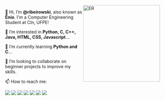 <img src="https://yt3.ggpht.com/ytc/AAUvwngabyfwk4Q3Le9P1uNdWy5rTTBmEzJz9oV_E_w6XN0=s150-c-k-c0x00ffffff-no-rj" min-width="250px" max-width="250px" width="250px" align="right" alt="ER">

<p align="left"> 
  👋 Hi, I’m <strong>@ribeirowski</strong>, also known as <strong>Ênio</strong>. I'm a Computer Engineering Student at CIn, UFPE!
</p>

<p align="left">
  👀 I’m interested in <strong>Python, C, C++, Java, HTML, CSS, Javascript</strong>...
</p>

<p align="left">
  🌱 I’m currently learning <strong>Python and C</strong>...
</p>

<p align="left">
  💞 I’m looking to collaborate on beginner projects to improve my skills.
</p>

<p align="left">
  📫 How to reach me:
</p>

<p align="left">
  <a href="https://instagram.com/eniohnr" alt="Instagram">
  <img src="https://img.icons8.com/fluent/48/000000/instagram-new.png"/></a>
  
  <a href="https://linkedin.com/in/eniohnr" alt="Linkedin">
  <img src="https://img.icons8.com/fluent/48/000000/linkedin.png"/></a>
  
  <a href="https://twitter.com/eniohnr" alt="Twitter">
  <img src="https://img.icons8.com/color/48/000000/twitter-squared.png"/></a>
  
  <a href="https://www.facebook.com/eniohnr/" alt="Facebook">
  <img src="https://img.icons8.com/color/48/000000/facebook.png"/></a>
  
  <a href="https://www.twitch.tv/ribeirowski" alt="Twitch">
  <img src="https://img.icons8.com/fluent/48/000000/twitch.png"/></a>
  
  <a href="https://discord.gg/JhdHFYzXmu" alt="Discord">
  <img src="https://img.icons8.com/fluent/48/000000/discord-new-logo.png"/></a>
  
  <a href="https://www.youtube.com/channel/UCKfX8gT8y6aOJjUY1hqwTIw" alt="Youtube">
  <img src="https://img.icons8.com/fluent/48/000000/youtube-play.png"/></a>
</p>  

<!---
ribeirowski/ribeirowski is a ✨ special ✨ repository because its `README.md` (this file) appears on your GitHub profile.
You can click the Preview link to take a look at your changes.
--->
